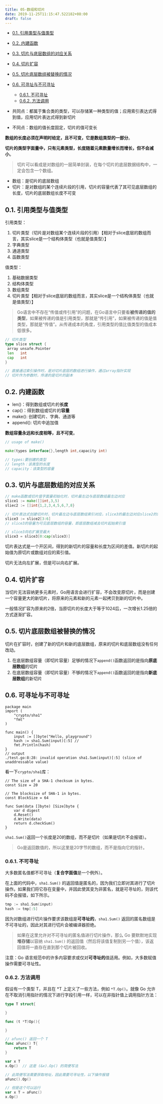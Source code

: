 ```yaml
---
title: 05-数组和切片
date: 2019-11-25T11:15:47.522182+08:00
draft: false
---
```


- [0.1. 引用类型与值类型](#01-引用类型与值类型)
- [0.2. 内建函数](#02-内建函数)
- [0.3. 切片与底层数组的对应关系](#03-切片与底层数组的对应关系)
- [0.4. 切片扩容](#04-切片扩容)
- [0.5. 切片底层数组被替换的情况](#05-切片底层数组被替换的情况)
- [0.6. 可寻址与不可寻址](#06-可寻址与不可寻址)
  - [0.6.1. 不可寻址](#061-不可寻址)
  - [0.6.2. 方法调用](#062-方法调用)

- 共同点：都属于集合类的类型，可以存储某一种类型的值；应用索引表达式得到值，应用切片表达式得到新切片
- 不同点：数组的值长度固定，切片的值可变长

**数组的长度必须在声明时给定，且不可变，它是数组类型的一部分**。

**切片的类型字面量中，只有元素类型，长度随着元素数量增长而增长，但不会减小**。

> 切片可以看成是对数组的一层简单封装，在每个切片的底层数据结构中，一定会包含一个数组。

- 数组：是切片的底层数组
- 切片：是对数组的某个连续片段的引用，切片的容量代表了其可见底层数组的长度，切片的底层数组长度不可变

## 0.1. 引用类型与值类型

引用类型：

1. 切片类型（切片是对数组某个连续片段的引用）【相对于slice底层的数组而言，其实slice是一个结构体类型（也就是值类型）】
2. 字典类型
3. 通道类型
4. 函数类型

值类型：

1. 基础数据类型
2. 结构体类型
3. 数组类型
4. 切片类型【相对于slice底层的数组而言，其实slice是一个结构体类型（也就是值类型）】

> Go语言中不存在“传值或传引用”的问题，在Go语言中只要看**被传递的值的类型**，如果被传递的值是引用类型，那就是“传引用”，如果被传递的值是值类型，那就是“传值”。从传递成本的角度，引用类型的值比值类型的值成本低很多。

```go
// 切片类型
type slice struct {
 array unsafe.Pointer
 len   int
 cap   int
}

// 直接通过索引操作时，是对切片底层的数组进行操作，通过array指针实现
// 切片作为参数时，传递的是切片的副本
```

## 0.2. 内建函数

- len()：得到数组或切片的**长度**
- cap()：得到数组或切片的**容量**
- make(): 创建切片、字典、通道等
- append(): 切片中追加值

**数组容量永远和长度相等，且不可变**。

```go
// usage of make()

make(types interface{},length int,capacity int)

// types:要创建的类型
// length：该类型的长度
// capacity：该类型的容量

```

## 0.3. 切片与底层数组的对应关系

```go
// make函数或切片值字面量初始化时，切片最左边与底层数组最左边对应
slice1 := make([]int,3,5)
sliec2 := []int{1,2,3,4,5,6,7,8}

// 切片表达式创建切片时，切片最左边与底层数组索引对应，slice3的最左边对应slice2的索引3
slice3 := slice2[3:6]
// slice3的容量为可见底层数组的容量，即底层数组减去切片起始索引值

// slice3向右扩展至最大
slice3 = slice3[0:cap(slice3)]
```

切片表达式是一个开区间，得到的新切片的容量和长度为区间的差值。新切片的起始值为原切片或数组对应的索引值。

切片无法向左扩展，但是可以向右扩展。

## 0.4. 切片扩容

当切片无法容纳更多元素时，Go用语言会进行扩容，不会改变原切片，而是创建一个容量更大的新切片，将原来的元素和新的元素一起拷贝到新的切片中。

一般情况扩容为原来的2倍，当原切片的长度大于等于1024后，一次增长1.25倍的方式逐渐扩容。

## 0.5. 切片底层数组被替换的情况

切片在扩容时，创建了新的切片和新的底层数组，原来的切片和底层数组没有任何改动。

1. 在底层数组容量（即切片容量）足够的情况下`append()`函数返回的是指向**原底层数组**的切片
2. 在底层数组容量（即切片容量）不够的情况下`append()`函数返回的是指向**新底层数组**的新切片

## 0.6. 可寻址与不可寻址

```golang
package main
import (
    "crypto/sha1"
    "fmt"
)

func main() {
    input := []byte("Hello, playground")
    hash := sha1.Sum(input)[:5] //
    fmt.Println(hash)
}
// output
./test.go:8:28: invalid operation sha1.Sum(input)[:5] (slice of unaddressable value)
```

看一下`crypto/sha1`库：

```golang
// The size of a SHA-1 checksum in bytes.
const Size = 20

// The blocksize of SHA-1 in bytes.
const BlockSize = 64

func Sum(data []byte) [Size]byte {
	var d digest
	d.Reset()
	d.Write(data)
	return d.checkSum()
}
```

`sha1.Sum()`返回一个长度是20的数组，而不是切片（如果是切片不会报错）。

> Go是返回数值的，所以这里是20字节的数组，而不是指向它的指针。

### 0.6.1. 不可寻址

大多数匿名值都不可寻址（**复合字面值**是一个例外）。

在上面的代码中，`sha1.Sum()` 的返回值是匿名的，因为我们立即对其进行了切片操作。如果我们将它存在变量中，并因此使其变为非匿名，就是可寻址的，则该代码不会报错，如下所示。

```go
tmp := sha1.Sum(input)
hash := tmp[:5]
```

因为对数组进行切片操作要求该数组是**可寻址的**，`sha1.Sum()` 返回的匿名数组是不可寻址的，因此对其进行切片会被编译器拒绝。

> 如果在这里允许对不可寻址的匿名值进行切片操作，那么 Go 要默默地实现**堆存储**以容纳 `sha1.Sum()` 的返回值（然后将该值复制到另一个值），该返回值将一直存在直到那个切片被回收。

注意：Go 语言规范中的许多内容要求或仅对**可寻址的**值适用。例如，大多数赋值操作需要可寻址性。

### 0.6.2. 方法调用

假设有一个类型 T，并且在 *T 上定义了一些方法，例如 `*T.Op()`。就像 Go 允许在不取消引用指针的情况下进行字段引用一样，可以在非指针值上调用指针方法：

```go
type T struct{

}

func (t *T)Op(){

}

// afunc() 返回一个 T
func aFunc() T{
    return T
}

var x T
x.Op()  // 这是 (&x).Op() 的简便写法

// 此简便写法需要获取地址，因此需要可寻址性，以下操作报错
aFunc().Op()

// 但是这个可以运行
var x T = aFunc()
x.Op()
```
